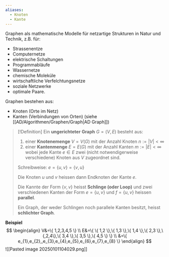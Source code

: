 ```yaml
---
aliases:
  - Knoten
  - Kante
---
```

Graphen als mathematische Modelle für netzartige Strukturen in Natur und Technik, z.B. für:
- Strassenentze
- Computernetze
- elektrische Schaltungen
- Programmabläufe
- Wassernetze
- chemische Moleküle
- wirtschaftliche Verfelchtungsnetze
- soziale Netzwerke
- optimale Paare.

Graphen bestehen aus:
- Knoten (Orte im Netz)
- Kanten (Verbindungen von Orten) (siehe [[AD/Algorithmen/Graphen/Graph|AD Graph]])


>[!Definition]
>Ein **ungerichteter** **Graph** $G=(V,E)$ besteht aus:
>1. einer **Knotenemenge** $V=V(G)$ mit der Anzahl Knoten $n:=|V|<\infty$
>2. einer **Kantenmenge** $E=E(G)$ mit der Anzahl Kanten $m:=|E|<\infty$
>wobei jede Kante $e\in E$ zwei (nicht notwendigerweise verschiedene) Knoten aus $V$ zugeordnet sind.
>
>Schreibweise: $e=\{ u,v \}=\{ v,u \}$
>
>Die Knoten $u$ und $v$ heissen dann Endknoten der Kante $e$.
>
>Die Kannte der Form $\{ v,v \}$ heisst **Schlinge (oder Loop)** und zwei verschiedenen Kanten der Form $e=\{ u,v \}$ und $f=\{u,v \}$ heissen **parallel**.
>
>Ein Graph, der weder Schlingen noch parallele Kanten besitzt, heisst **schlichter Graph**.

**Beispiel**
$$
\begin{align}
V&=\{ 1,2,3,4,5 \} \\
E&=\{ \{ 1,2 \},\{ 1,3 \},\{ 1,4 \},\{ 2,3 \},\{,2,4\},\{ 3,4 \},\{ 3,5 \},\{ 4,5 \} \} \\
&=\{ e_{1},e_{2},,e_{3},e_{4},e_{5},e_{6},e_{7},e_{8} \}
\end{align}
$$
![[Pasted image 20250101104029.png]]


